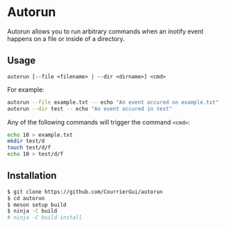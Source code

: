 # Autorun

Autorun allows you to run arbitrary commands when an inotify event happens on a
file or inside of a directory.

## Usage

```
autorun [--file <filename> | --dir <dirname>] <cmd>
```

For example:
```bash
autorun --file example.txt -- echo "An event occured on example.txt"
autorun --dir test -- echo "An event occured in test"
```

Any of the following commands will trigger the command `<cmd>`:
```bash
echo 10 > example.txt
mkdir test/d
touch test/d/f
echo 10 > test/d/f
```

## Installation

```bash
$ git clone https://github.com/CourrierGui/autorun
$ cd autorun
$ meson setup build
$ ninja -C build
# ninja -C build install
```
